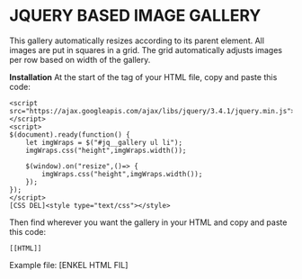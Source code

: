 # JQUERY BASED IMAGE GALLERY

This gallery automatically resizes according to its parent element.
All images are put in squares in a grid. The grid automatically adjusts
images per row based on width of the gallery.


**Installation**
At the start of the <head> tag of your HTML file, copy and paste this code:

```
<script src="https://ajax.googleapis.com/ajax/libs/jquery/3.4.1/jquery.min.js"></script>
<script>
$(document).ready(function() {
	let imgWraps = $("#jq__gallery ul li");
	imgWraps.css("height",imgWraps.width());

	$(window).on("resize",()=> {
		imgWraps.css("height",imgWraps.width());
	});
});
</script>
[CSS DEL]<style type="text/css"></style>
```

Then find wherever you want the gallery in your HTML and copy and paste this code:

```
[[HTML]]
```

Example file:
[ENKEL HTML FIL]
